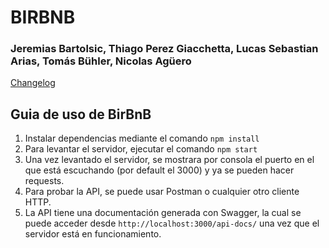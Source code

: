 # BIRBNB

### Jeremias Bartolsic, Thiago Perez Giacchetta, Lucas Sebastian Arias, Tomás Bühler, Nicolas Agüero

[Changelog](./CHANGELOG.md)

## Guia de uso de BirBnB

1. Instalar dependencias mediante el comando `npm install`
2. Para levantar el servidor, ejecutar el comando `npm start`
3. Una vez levantado el servidor, se mostrara por consola el puerto en el que está escuchando (por default el 3000) y ya se pueden hacer requests.
4. Para probar la API, se puede usar Postman o cualquier otro cliente HTTP.
5. La API tiene una documentación generada con Swagger, la cual se puede acceder desde `http://localhost:3000/api-docs/` una vez que el servidor está en funcionamiento.
